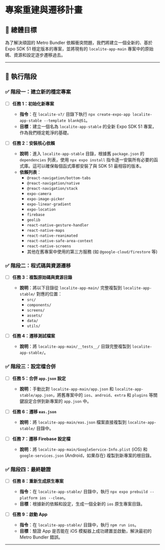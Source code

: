 # 專案重建與遷移計畫

## 🎯 總體目標

為了解決頑固的 Metro Bundler 依賴衝突問題，我們將建立一個全新的、基於 Expo SDK 51 穩定版本的專案，並將現有的 `localite-app-main` 專案中的原始碼、資源和設定逐步遷移過去。

---

## 📅 執行階段

### ✅ 階段一：建立新的穩定專案

- [ ] **任務 1：初始化新專案**

  - **指令**：在 `localite-v7/` 目錄下執行 `npx create-expo-app localite-app-stable --template blank@51`。
  - **目標**：建立一個名為 `localite-app-stable` 的全新 Expo SDK 51 專案，作為我們穩定乾淨的基礎。

- [ ] **任務 2：安裝核心依賴**
  - **說明**：進入 `localite-app-stable` 目錄，根據舊 `package.json` 的 `dependencies` 列表，使用 `npx expo install` 指令逐一安裝所有必要的函式庫。這可以確保每個函式庫都安裝了與 SDK 51 最相容的版本。
  - **依賴列表**：
    - `@react-navigation/bottom-tabs`
    - `@react-navigation/native`
    - `@react-navigation/stack`
    - `expo-camera`
    - `expo-image-picker`
    - `expo-linear-gradient`
    - `expo-location`
    - `firebase`
    - `geolib`
    - `react-native-gesture-handler`
    - `react-native-maps`
    - `react-native-reanimated`
    - `react-native-safe-area-context`
    - `react-native-screens`
    - 其他在舊專案中使用的第三方服務 (如 `@google-cloud/firestore` 等)

### ✅ 階段二：程式碼與資源遷移

- [ ] **任務 3：複製原始碼與資源目錄**

  - **說明**：將以下目錄從 `localite-app-main/` 完整複製到 `localite-app-stable/` 對應的位置：
    - `src/`
    - `components/`
    - `screens/`
    - `assets/`
    - `data/`
    - `utils/`

- [ ] **任務 4：遷移測試檔案**
  - **說明**：將 `localite-app-main/__tests__/` 目錄完整複製到 `localite-app-stable/`。

### ✅ 階段三：設定檔合併

- [ ] **任務 5：合併 `app.json` 設定**

  - **說明**：手動比對 `localite-app-main/app.json` 和 `localite-app-stable/app.json`，將舊專案中的 `ios`、`android`、`extra` 和 `plugins` 等關鍵設定合併到新專案的 `app.json` 中。

- [ ] **任務 6：遷移 `eas.json`**

  - **說明**：將 `localite-app-main/eas.json` 檔案直接複製到 `localite-app-stable/` 目錄中。

- [ ] **任務 7：遷移 Firebase 設定檔**
  - **說明**：將 `localite-app-main/GoogleService-Info.plist` (iOS) 和 `google-services.json` (Android，如果存在) 複製到新專案的根目錄。

### ✅ 階段四：最終驗證

- [ ] **任務 8：重新生成原生專案**

  - **指令**：在 `localite-app-stable/` 目錄中，執行 `npx expo prebuild --platform ios --clean`。
  - **目標**：根據新的依賴和設定，生成一個全新的 `ios` 原生專案目錄。

- [ ] **任務 9：啟動 App**
  - **指令**：在 `localite-app-stable/` 目錄中，執行 `npm run ios`。
  - **目標**：驗證 App 是否能在 iOS 模擬器上成功建置並啟動，解決最初的 Metro Bundler 錯誤。

---
